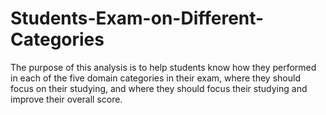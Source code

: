 # Students-Exam-on-Different-Categories


The purpose of this analysis is to help students know how they performed 
in each of the five domain categories in their exam, where they should focus on their studying, 
and where they should focus their studying and improve their overall score.
